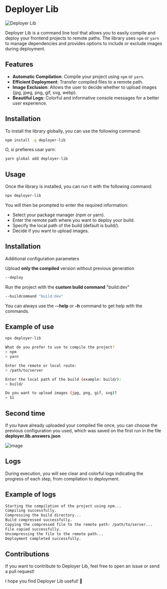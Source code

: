 # Deployer Lib

![Deployer Lib](https://img.shields.io/badge/Deployer%20Lib-v7.1.7-blue.svg)

Deployer Lib is a command line tool that allows you to easily compile and deploy your frontend projects to remote paths. The library uses `npm` or `yarn` to manage dependencies and provides options to include or exclude images during deployment.

## Features

- **Automatic Compilation**: Compile your project using `npm` or `yarn`.
- **Efficient Deployment**: Transfer compiled files to a remote path.
- **Image Exclusion**: Allows the user to decide whether to upload images (jpg, jpeg, png, gif, svg, webp).
- **Beautiful Logs**: Colorful and informative console messages for a better user experience.

## Installation

To install the library globally, you can use the following command:

```bash
npm install -g deployer-lib
```

O, si prefieres usar yarn:

```bash
yarn global add deployer-lib
```
## Usage
Once the library is installed, you can run it with the following command:

```bash
npx deployer-lib
```

You will then be prompted to enter the required information:

- Select your package manager (npm or yarn).
- Enter the remote path where you want to deploy your build.
- Specify the local path of the build (default is build/).
- Decide if you want to upload images.

## Installation
Additional configuration parameters

Upload **only the compiled** version without previous generation
```bash
--deploy
```

Run the project with the **custom build command** "build:dev"
```bash
--buildcommand "build:dev"
```

You can always use the **--help** or **-h** command to get help with the commands.

## Example of use

```bash
npx deployer-lib
```

```bash
What do you prefer to use to compile the project? 
> npm 
> yarn

Enter the remote or local route:
> /path/to/server

Enter the local path of the build (example: build/): 
> build/

Do you want to upload images (jpg, png, gif, svg)? 
> Sí
```

## Second time

If you have already uploaded your compiled file once, you can choose the previous configuration you used, which was saved on the first run in the file **deployer.lib.answers.json**

![image](https://github.com/user-attachments/assets/31c35809-a6eb-4a31-abf6-4b30ce6d1c74)

## Logs
During execution, you will see clear and colorful logs indicating the progress of each step, from compilation to deployment.

## Example of logs

```bash
Starting the compilation of the project using npm...
Compiling successfully.
Compressing the build directory...
Build compressed successfully.
Copying the compressed file to the remote path: /path/to/server...
File copied successfully.
Uncompressing the file to the remote path...
Deployment completed successfully.
```

## Contributions
If you want to contribute to Deployer Lib, feel free to open an issue or send a pull request!

I hope you find Deployer Lib useful! 🚀
